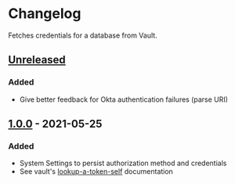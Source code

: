 # Changelog
Fetches credentials for a database from Vault.

## [Unreleased]
### Added
- Give better feedback for Okta authentication failures (parse URI)

## [1.0.0] - 2021-05-25
### Added
- System Settings to persist authorization method and credentials
- See vault's [lookup-a-token-self](https://www.vaultproject.io/api/auth/token#lookup-a-token-self) documentation

[Unreleased]: https://github.com/spencerdcarlson/intellij-vault-plugin/compare/1.1.0...HEAD
[1.1.0]: https://github.com/spencerdcarlson/intellij-vault-plugin/compare/1.0.0...1.1.0
[1.0.0]: https://github.com/spencerdcarlson/intellij-vault-plugin/commits/1.0.0
